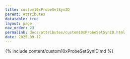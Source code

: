 ```yaml
---
title: custom10xProbeSetSynID
parent: Attributes
datatable: true
layout: page
nav_order: 23
permalink: docs/attributes/custom10xProbeSetSynID.html
date: 2025-09-12
---
```

{% include content/custom10xProbeSetSynID.md %}
